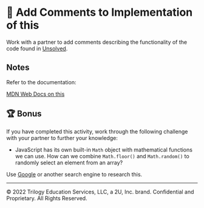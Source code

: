 # 📐 Add Comments to Implementation of this

Work with a partner to add comments describing the functionality of the code found in [Unsolved](Unsolved/script.js).

## Notes

Refer to the documentation:

[MDN Web Docs on this](https://developer.mozilla.org/en-US/docs/Web/JavaScript/Reference/Operators/this)

## 🏆 Bonus

If you have completed this activity, work through the following challenge with your partner to further your knowledge:

* JavaScript has its own built-in `Math` object with mathematical functions we can use. How can we combine `Math.floor()` and `Math.random()` to randomly select an element from an array? 

Use [Google](https://www.google.com) or another search engine to research this.

---

© 2022 Trilogy Education Services, LLC, a 2U, Inc. brand. Confidential and Proprietary. All Rights Reserved.
